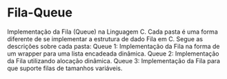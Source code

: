 # Fila-Queue
Implementação da Fila (Queue) na Linguagem C.
Cada pasta é uma forma diferente de se implementar a estrutura de dado Fila em C. Segue as descrições sobre cada pasta:
Queue 1: Implementação da Fila na forma de um wrapper para uma lista encadeada dinâmica.
Queue 2: Implementação da Fila utilizando alocação dinâmica.
Queue 3: Implementação da Fila para que suporte filas de tamanhos variáveis. 
